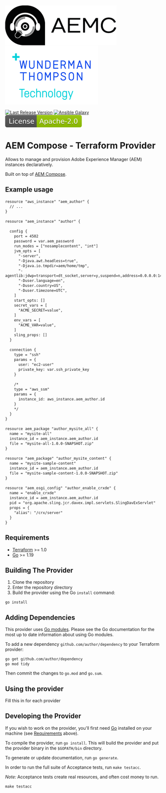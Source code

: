 ![AEM Compose Logo](https://github.com/wttech/terraform-provider-aem/raw/main/images/logo-with-text.png)
[![WTT Logo](https://github.com/wttech/terraform-provider-aem/raw/main/images/wtt-logo.png)](https://www.wundermanthompson.com/service/technology)

[![Last Release Version](https://img.shields.io/github/v/release/wttech/aemc?color=lightblue&label=Last%20Release)](https://github.com/wttech/terraform-provider-aem/tags)
[![Ansible Galaxy](https://img.shields.io/ansible/collection/2218?label=Ansible%20Galaxy)](https://galaxy.ansible.com/wttech/aem)
[![Apache License, Version 2.0, January 2004](https://github.com/wttech/terraform-provider-aem/raw/main/images/apache-license-badge.svg)](http://www.apache.org/licenses/)

# AEM Compose - Terraform Provider

Allows to manage and provision Adobe Experience Manager (AEM) instances declaratively. 

Built on top of [AEM Compose](https://github.com/wttech/aemc).

## Example usage

```hcl
resource "aws_instance" "aem_author" {
  // ...
}

resource "aem_instance" "author" {

  config {
    port = 4502
    password = var.aem_password
    run_modes = ["nosamplecontent", "int"]
    jvm_opts = [
      "-server",
      "-Djava.awt.headless=true",
      "-Djava.io.tmpdir=aem/home/tmp",
      "-agentlib:jdwp=transport=dt_socket,server=y,suspend=n,address=0.0.0.0:14502",
      "-Duser.language=en",
      "-Duser.country=US",
      "-Duser.timezone=UTC",
    ]
    start_opts: []
    secret_vars = [
      "ACME_SECRET=value",
    ]
    env_vars = [
      "ACME_VAR=value",
    ]
    sling_props: []
  }

  connection {
    type = "ssh"
    params = {
      user: "ec2-user"
      private_key: var.ssh_private_key
    }
    
    /*
    type = "aws_ssm"
    params = {
      instance_id: aws_instance.aem_author.id
    }
    */
  }
}

resource aem_package "author_mysite_all" {
  name = "mysite-all"
  instance_id = aem_instance.aem_author.id
  file = "mysite-all-1.0.0-SNAPSHOT.zip"
}

resource "aem_package" "author_mysite_content" {
  name = "mysite-sample-content"
  instance_id = aem_instance.aem_author.id
  file = "mysite-sample-content-1.0.0-SNAPSHOT.zip"
}

resource "aem_osgi_config" "author_enable_crxde" {
  name = "enable_crxde"
  instance_id = aem_instance.aem_author.id
  pid = "org.apache.sling.jcr.davex.impl.servlets.SlingDavExServlet"
  props = {
    "alias": "/crx/server"
  }
}
```

## Requirements

- [Terraform](https://developer.hashicorp.com/terraform/downloads) >= 1.0
- [Go](https://golang.org/doc/install) >= 1.19

## Building The Provider

1. Clone the repository
1. Enter the repository directory
1. Build the provider using the Go `install` command:

```shell
go install
```

## Adding Dependencies

This provider uses [Go modules](https://github.com/golang/go/wiki/Modules).
Please see the Go documentation for the most up to date information about using Go modules.

To add a new dependency `github.com/author/dependency` to your Terraform provider:

```shell
go get github.com/author/dependency
go mod tidy
```

Then commit the changes to `go.mod` and `go.sum`.

## Using the provider

Fill this in for each provider

## Developing the Provider

If you wish to work on the provider, you'll first need [Go](http://www.golang.org) installed on your machine (see [Requirements](#requirements) above).

To compile the provider, run `go install`. This will build the provider and put the provider binary in the `$GOPATH/bin` directory.

To generate or update documentation, run `go generate`.

In order to run the full suite of Acceptance tests, run `make testacc`.

*Note:* Acceptance tests create real resources, and often cost money to run.

```shell
make testacc
```
